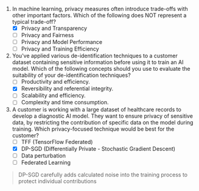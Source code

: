 1. In machine learning, privacy measures often introduce trade-offs with other important factors. Which of the following does NOT represent a typical trade-off?
   - [x] Privacy and Transparency
   - [ ] Privacy and Fairness
   - [ ] Privacy and Model Performance
   - [ ] Privacy and Training Efficiency

2. You've applied various de-identification techniques to a customer dataset containing sensitive information before using it to train an AI model. Which of the following concepts should you use to evaluate the suitability of your de-identification techniques?
   - [ ] Productivity and efficiency.
   - [x] Reversibility and referential integrity.
   - [ ] Scalability and efficiency.
   - [ ] Complexity and time consumption.

3. A customer is working with a large dataset of healthcare records to develop a diagnostic AI model. They want to ensure privacy of sensitive data, by restricting the contribution of specific data on the model during training. Which privacy-focused technique would be best for the customer?
   - [ ] TFF (TensorFlow Federated)
   - [x] DP-SGD (Differentially Private - Stochastic Gradient Descent)
   - [ ] Data perturbation
   - [ ] Federated Learning
> DP-SGD carefully adds calculated noise into the training process to protect individual contributions
